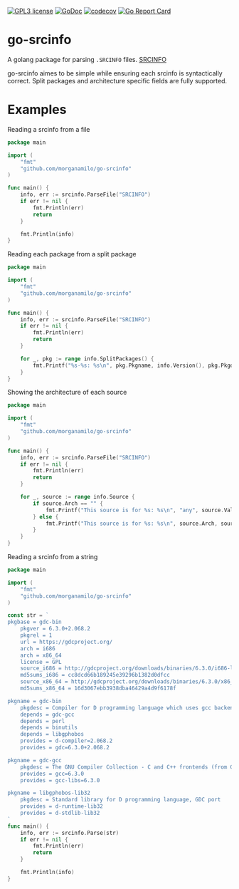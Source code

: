 [![GPL3 license](https://img.shields.io/badge/License-GPL3-blue.svg)](LICENSE)
[![GoDoc](https://godoc.org/github.com/morganamilo/go-srcinfo?status.svg)](https://godoc.org/github.com/morganamilo/go-srcinfo)
[![codecov](https://codecov.io/gh/morganamilo/go-srcinfo/branch/master/graph/badge.svg)](https://codecov.io/gh/morganamilo/go-srcinfo)
[![Go Report Card](https://goreportcard.com/badge/github.com/morganamilo/go-srcinfo)](https://goreportcard.com/report/github.com/morganamilo/go-srcinfo)

# go-srcinfo

A golang package for parsing `.SRCINFO` files. [SRCINFO](https://wiki.archlinux.org/index.php/.SRCINFO)

go-srcinfo aimes to be simple while ensuring each srcinfo is syntactically
correct. Split packages and architecture specific fields are fully supported.

# Examples

Reading a srcinfo from a file
```go
package main

import (
	"fmt"
	"github.com/morganamilo/go-srcinfo"
)

func main() {
	info, err := srcinfo.ParseFile("SRCINFO")
	if err != nil {
		fmt.Println(err)
		return
	}

	fmt.Println(info)
}
```

Reading each package from a split package
```go
package main

import (
	"fmt"
	"github.com/morganamilo/go-srcinfo"
)

func main() {
	info, err := srcinfo.ParseFile("SRCINFO")
	if err != nil {
		fmt.Println(err)
		return
	}

	for _, pkg := range info.SplitPackages() {
		fmt.Printf("%s-%s: %s\n", pkg.Pkgname, info.Version(), pkg.Pkgdesc)
	}
}
```

Showing the architecture of each source
```go
package main

import (
	"fmt"
	"github.com/morganamilo/go-srcinfo"
)

func main() {
	info, err := srcinfo.ParseFile("SRCINFO")
	if err != nil {
		fmt.Println(err)
		return
	}

	for _, source := range info.Source {
		if source.Arch == "" {
			fmt.Printf("This source is for %s: %s\n", "any", source.Value)
		} else {
			fmt.Printf("This source is for %s: %s\n", source.Arch, source.Value)
		}
	}
}
```

Reading a srcinfo from a string
```go
package main

import (
	"fmt"
	"github.com/morganamilo/go-srcinfo"
)

const str = `
pkgbase = gdc-bin
	pkgver = 6.3.0+2.068.2
	pkgrel = 1
	url = https://gdcproject.org/
	arch = i686
	arch = x86_64
	license = GPL
	source_i686 = http://gdcproject.org/downloads/binaries/6.3.0/i686-linux-gnu/gdc-6.3.0+2.068.2.tar.xz
	md5sums_i686 = cc8dcd66b189245e39296b1382d0dfcc
	source_x86_64 = http://gdcproject.org/downloads/binaries/6.3.0/x86_64-linux-gnu/gdc-6.3.0+2.068.2.tar.xz
	md5sums_x86_64 = 16d3067ebb3938dba46429a4d9f6178f

pkgname = gdc-bin
	pkgdesc = Compiler for D programming language which uses gcc backend
	depends = gdc-gcc
	depends = perl
	depends = binutils
	depends = libgphobos
	provides = d-compiler=2.068.2
	provides = gdc=6.3.0+2.068.2

pkgname = gdc-gcc
	pkgdesc = The GNU Compiler Collection - C and C++ frontends (from GDC, gdcproject.org)
	provides = gcc=6.3.0
	provides = gcc-libs=6.3.0

pkgname = libgphobos-lib32
	pkgdesc = Standard library for D programming language, GDC port
	provides = d-runtime-lib32
	provides = d-stdlib-lib32
`
func main() {
	info, err := srcinfo.Parse(str)
	if err != nil {
		fmt.Println(err)
		return
	}

	fmt.Println(info)
}
```


